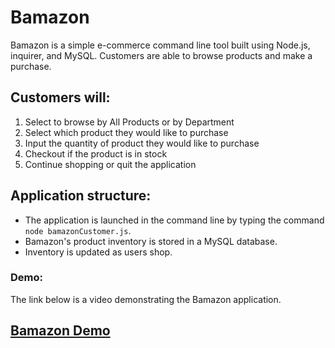 # Bamazon
Bamazon is a simple e-commerce command line tool built using Node.js, inquirer, and MySQL. Customers are able to browse products and make a purchase.

## Customers will:
1. Select to browse by All Products or by Department
2. Select which product they would like to purchase
3. Input the quantity of product they would like to purchase
4. Checkout if the product is in stock
5. Continue shopping or quit the application

## Application structure:
* The application is launched in the command line by typing the command `node bamazonCustomer.js`.
* Bamazon's product inventory is stored in a MySQL database.
* Inventory is updated as users shop.

### Demo:
The link below is a video demonstrating the Bamazon application.
## [Bamazon Demo](https://drive.google.com/open?id=0B6PEVpK9j7ZVd0IwckNISnlWS3M)